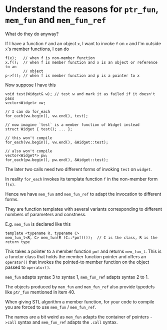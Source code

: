 # Understand the reasons for `ptr_fun`, `mem_fun` and `mem_fun_ref`

What do they do anyway?

If I have a function `f` and an object `x`, I want to invoke `f` on `x` and I'm outside `x`'s member functions, I can do
```
f(x);   // when f is non-member function
x.f();  // when f is member function and x is an object or reference to an
        // object
p->f(); // when f is member function and p is a pointer to x
```

Now suppose I have this
```
void test(Widget& w); // test w and mark it as failed if it doesn't pass
vector<Widget> vw;

// I can do for_each
for_each(vw.begin(), vw.end(), test);

// now imagine `test` is a member function of Widget instead
struct Widget { test(); ... };

// this won't compile
for_each(vw.begin(), vw.end(), &Widget::test);

// also won't compile
vector<Widget*> pw;
for_each(pw.begin(), pw.end(), &Widget::test);
```

The later two calls need two different forms of invoking `test` on `widget`.

In reality `for_each` invokes its template function `f` in the non-member form `f(x)`.

Hence we have `mem_fun` and `mem_fun_ref` to adapt the invocation to different forms.

They are function templates with several variants corresponding to different numbers of parameters and constness.

E.g. `mem_fun` is declared like this
```
template <typename R, typename C>
mem_fun_t<R, C> mem_fun(R (C::*pmf)());  // C is the class, R is the return type
```
This takes a pointer to a member function `pmf` and returns `mem_fun_t`. This is a functor class that holds the member function pointer and offers an `operator()` that invokes the pointed-to member function on the object passed to `operator()`.

`mem_fun` adapts syntax 3 to syntax 1, `mem_fun_ref` adapts syntax 2 to 1.

The objects produced by `mem_fun` and `mem_fun_ref` also provide typedefs like `ptr_fun` mentioned in item 40.

When giving STL algorithm a member function, for your code to compile you are forced to use `mem_fun` / `mem_fun_ref`.

The names are a bit weird as `mem_fun` adapts the container of pointers `->call` syntax and `mem_fun_ref` adapts the `.call` syntax.

